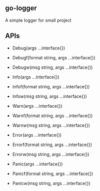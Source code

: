 ## go-logger
A simple logger for small project

## APIs
- Debug(args ...interface{})
- Debugf(format string, args ...interface{})
- Debugw(msg string, args ...interface{})

- Info(args ...interface{})
- Infof(format string, args ...interface{})
- Infow(msg string, args ...interface{})

- Warn(args ...interface{})
- Warnf(format string, args ...interface{})
- Warnw(msg string, args ...interface{})

- Error(args ...interface{})
- Errorf(format string, args ...interface{})
- Errorw(msg string, args ...interface{})

- Panic(args ...interface{})
- Panicf(format string, args ...interface{})
- Panicw(msg string, args ...interface{})
